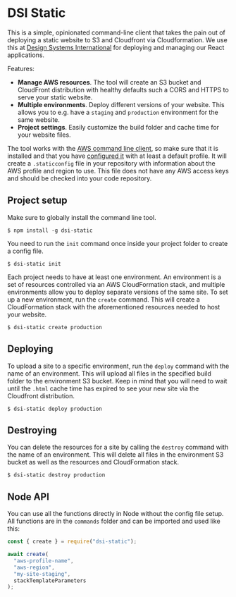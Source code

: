 # DSI Static

This is a simple, opinionated command-line client that takes the pain out of deploying a static website to S3 and Cloudfront via Cloudformation. We use this at [Design Systems International](https://designsystems.international/) for deploying and managing our React applications.

Features:

- **Manage AWS resources**. The tool will create an S3 bucket and CloudFront distribution with healthy defaults such a CORS and HTTPS to serve your static website.
- **Multiple environments**. Deploy different versions of your website. This allows you to e.g. have a `staging` and `production` environment for the same website.
- **Project settings**. Easily customize the build folder and cache time for your website files.

The tool works with the [AWS command line client](https://aws.amazon.com/cli/), so make sure that it is installed and that you have [configured it](https://docs.aws.amazon.com/cli/latest/userguide/cli-chap-configure.html) with at least a default profile. It will create a `.staticconfig` file in your repository with information about the AWS profile and region to use. This file does not have any AWS access keys and should be checked into your code repository.

## Project setup

Make sure to globally install the command line tool.

```
$ npm install -g dsi-static
```

You need to run the `init` command once inside your project folder to create a config file.

```
$ dsi-static init
```

Each project needs to have at least one environment. An environment is a set of resources controlled via an AWS CloudFormation stack, and multiple environments allow you to deploy separate versions of the same site. To set up a new environment, run the `create` command. This will create a CloudFormation stack with the aforementioned resources needed to host your website.

```
$ dsi-static create production
```

## Deploying

To upload a site to a specific environment, run the `deploy` command with the name of an environment. This will upload all files in the specified build folder to the environment S3 bucket. Keep in mind that you will need to wait until the `.html` cache time has expired to see your new site via the Cloudfront distribution.

```
$ dsi-static deploy production
```

## Destroying

You can delete the resources for a site by calling the `destroy` command with the name of an environment. This will delete all files in the environment S3 bucket as well as the resources and CloudFormation stack.

```
$ dsi-static destroy production
```

## Node API

You can use all the functions directly in Node without the config file setup. All functions are in the `commands` folder and can be imported and used like this:

```js
const { create } = require("dsi-static");

await create(
  "aws-profile-name",
  "aws-region",
  "my-site-staging",
  stackTemplateParameters
);
```
